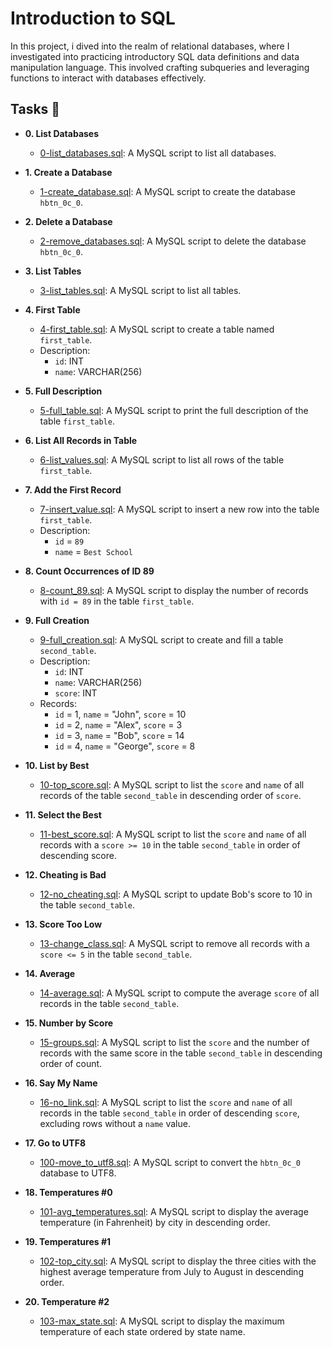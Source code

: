 # Introduction to SQL

In this project, i dived into the realm of relational databases, where I investigated into practicing introductory SQL data definitions and data manipulation language. This involved crafting subqueries and leveraging functions to interact with databases effectively.

## Tasks :page_with_curl:

* **0. List Databases**
  * [0-list_databases.sql](./0-list_databases.sql): A MySQL script to list all databases.

* **1. Create a Database**
  * [1-create_database.sql](./1-create_database.sql): A MySQL script to create the database `hbtn_0c_0`.

* **2. Delete a Database**
  * [2-remove_databases.sql](./2-remove_databases.sql): A MySQL script to delete the database `hbtn_0c_0`.

* **3. List Tables**
  * [3-list_tables.sql](./3-list_tables.sql): A MySQL script to list all tables.

* **4. First Table**
  * [4-first_table.sql](./4-first_table.sql): A MySQL script to create a table named `first_table`.
  * Description:
    * `id`: INT
    * `name`: VARCHAR(256)

* **5. Full Description**
  * [5-full_table.sql](./5-full_table.sql): A MySQL script to print the full description of the table `first_table`.

* **6. List All Records in Table**
  * [6-list_values.sql](./6-list_values.sql): A MySQL script to list all rows of the table `first_table`.

* **7. Add the First Record**
  * [7-insert_value.sql](./7-insert_value.sql): A MySQL script to insert a new row into the table `first_table`.
  * Description:
    * `id` = `89`
    * `name` = `Best School`

* **8. Count Occurrences of ID 89**
  * [8-count_89.sql](./8-count_89.sql): A MySQL script to display the number of records with `id = 89` in the table `first_table`.

* **9. Full Creation**
  * [9-full_creation.sql](./9-full_creation.sql): A MySQL script to create and fill a table `second_table`.
  * Description:
    * `id`: INT
    * `name`: VARCHAR(256)
    * `score`: INT
  * Records:
    * `id` = 1, `name` = "John", `score` = 10
    * `id` = 2, `name` = "Alex", `score` = 3
    * `id` = 3, `name` = "Bob", `score` = 14
    * `id` = 4, `name` = "George", `score` = 8

* **10. List by Best**
  * [10-top_score.sql](./10-top_score.sql): A MySQL script to list the `score` and `name` of all records of the table `second_table` in descending order of `score`.

* **11. Select the Best**
  * [11-best_score.sql](./11-best_score.sql): A MySQL script to list the `score` and `name` of all records with a `score >= 10` in the table `second_table` in order of descending score.

* **12. Cheating is Bad**
  * [12-no_cheating.sql](./12-no_cheating.sql): A MySQL script to update Bob's score to 10 in the table `second_table`.

* **13. Score Too Low**
  * [13-change_class.sql](./13-change_class.sql): A MySQL script to remove all records with a `score <= 5` in the table `second_table`.

* **14. Average**
  * [14-average.sql](./14-average.sql): A MySQL script to compute the average `score` of all records in the table `second_table`.

* **15. Number by Score**
  * [15-groups.sql](./15-groups.sql): A MySQL script to list the `score` and the number of records with the same score in the table `second_table` in descending order of count.

* **16. Say My Name**
  * [16-no_link.sql](./16-no_link.sql): A MySQL script to list the `score` and `name` of all records in the table `second_table` in order of descending `score`, excluding rows without a `name` value.

* **17. Go to UTF8**
  * [100-move_to_utf8.sql](./100-move_to_utf8.sql): A MySQL script to convert the `hbtn_0c_0` database to UTF8.

* **18. Temperatures #0**
  * [101-avg_temperatures.sql](./101-avg_temperatures.sql): A MySQL script to display the average temperature (in Fahrenheit) by city in descending order.

* **19. Temperatures #1**
  * [102-top_city.sql](./102-top_city.sql): A MySQL script to display the three cities with the highest average temperature from July to August in descending order.

* **20. Temperature #2**
  * [103-max_state.sql](./103-max_state.sql): A MySQL script to display the maximum temperature of each state ordered by state name.
